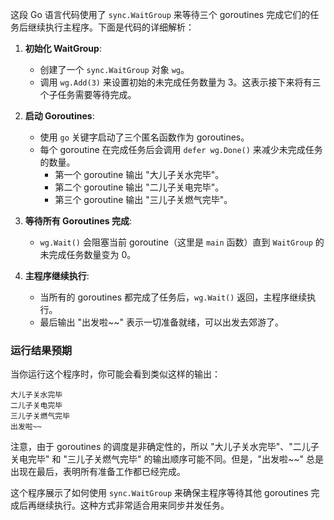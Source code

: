 这段 Go 语言代码使用了 `sync.WaitGroup` 来等待三个 goroutines 完成它们的任务后继续执行主程序。下面是代码的详细解析：

1. **初始化 WaitGroup**:
   - 创建了一个 `sync.WaitGroup` 对象 `wg`。
   - 调用 `wg.Add(3)` 来设置初始的未完成任务数量为 3。这表示接下来将有三个子任务需要等待完成。

2. **启动 Goroutines**:
   - 使用 `go` 关键字启动了三个匿名函数作为 goroutines。
   - 每个 goroutine 在完成任务后会调用 `defer wg.Done()` 来减少未完成任务的数量。
     - 第一个 goroutine 输出 "大儿子关水完毕"。
     - 第二个 goroutine 输出 "二儿子关电完毕"。
     - 第三个 goroutine 输出 "三儿子关燃气完毕"。

3. **等待所有 Goroutines 完成**:
   - `wg.Wait()` 会阻塞当前 goroutine（这里是 `main` 函数）直到 `WaitGroup` 的未完成任务数量变为 0。

4. **主程序继续执行**:
   - 当所有的 goroutines 都完成了任务后，`wg.Wait()` 返回，主程序继续执行。
   - 最后输出 "出发啦~~" 表示一切准备就绪，可以出发去郊游了。

### 运行结果预期
当你运行这个程序时，你可能会看到类似这样的输出：

```
大儿子关水完毕
二儿子关电完毕
三儿子关燃气完毕
出发啦~~
```

注意，由于 goroutines 的调度是非确定性的，所以 "大儿子关水完毕"、"二儿子关电完毕" 和 "三儿子关燃气完毕" 的输出顺序可能不同。但是，"出发啦~~" 总是出现在最后，表明所有准备工作都已经完成。

这个程序展示了如何使用 `sync.WaitGroup` 来确保主程序等待其他 goroutines 完成后再继续执行。这种方式非常适合用来同步并发任务。